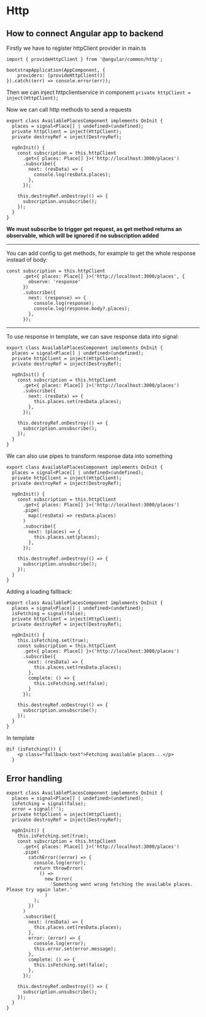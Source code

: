 # Http

## How to connect Angular app to backend

Firstly we have to register httpClient provider in main.ts

```
import { provideHttpClient } from '@angular/common/http';

bootstrapApplication(AppComponent, {
    providers: [provideHttpClient()]
}).catch((err) => console.error(err));
```

Then we can inject httpclientservice in component `private httpClient = inject(HttpClient);`

Now we can call http methods to send a requests

```
export class AvailablePlacesComponent implements OnInit {
  places = signal<Place[] | undefined>(undefined);
  private httpClient = inject(HttpClient);
  private destroyRef = inject(DestroyRef);

  ngOnInit() {
    const subscription = this.httpClient
      .get<{ places: Place[] }>('http://localhost:3000/places')
      .subscribe({
        next: (resData) => {
          console.log(resData.places);
        },
      });

    this.destroyRef.onDestroy(() => {
      subscription.unsubscribe();
    });
  }
}
```

**We must subscribe to trigger get request, as get method returns an observable, which will be ignored if no subscription added**

<hr>

You can add config to get methods, for example to get the whole response instead of body:

```
const subscription = this.httpClient
      .get<{ places: Place[] }>('http://localhost:3000/places', {
        observe: 'response'
      })
      .subscribe({
        next: (response) => {
          console.log(response);
          console.log(response.body?.places);
        },
      });
```

<hr>

To use response in template, we can save response data into signal:

```
export class AvailablePlacesComponent implements OnInit {
  places = signal<Place[] | undefined>(undefined);
  private httpClient = inject(HttpClient);
  private destroyRef = inject(DestroyRef);

  ngOnInit() {
    const subscription = this.httpClient
      .get<{ places: Place[] }>('http://localhost:3000/places')
      .subscribe({
        next: (resData) => {
          this.places.set(resData.places);
        },
      });

    this.destroyRef.onDestroy(() => {
      subscription.unsubscribe();
    });
  }
}
```

We can also use pipes to transform response data into something

```
export class AvailablePlacesComponent implements OnInit {
  places = signal<Place[] | undefined>(undefined);
  private httpClient = inject(HttpClient);
  private destroyRef = inject(DestroyRef);

  ngOnInit() {
    const subscription = this.httpClient
      .get<{ places: Place[] }>('http://localhost:3000/places')
      .pipe(
        map((resData) => resData.places)
      )
      .subscribe({
        next: (places) => {
          this.places.set(places);
        },
      });

    this.destroyRef.onDestroy(() => {
      subscription.unsubscribe();
    });
  }
}
```

Adding a loading fallback:

```
export class AvailablePlacesComponent implements OnInit {
  places = signal<Place[] | undefined>(undefined);
  isFetching = signal(false);
  private httpClient = inject(HttpClient);
  private destroyRef = inject(DestroyRef);

  ngOnInit() {
    this.isFetching.set(true);
    const subscription = this.httpClient
      .get<{ places: Place[] }>('http://localhost:3000/places')
      .subscribe({
        next: (resData) => {
          this.places.set(resData.places);
        },
        complete: () => {
          this.isFetching.set(false);
        }
      });

    this.destroyRef.onDestroy(() => {
      subscription.unsubscribe();
    });
  }
}
```

In template

```
@if (isFetching()) {
    <p class="fallback-text">Fetching available places...</p>
  }
```

## Error handling

```
export class AvailablePlacesComponent implements OnInit {
  places = signal<Place[] | undefined>(undefined);
  isFetching = signal(false);
  error = signal('');
  private httpClient = inject(HttpClient);
  private destroyRef = inject(DestroyRef);

  ngOnInit() {
    this.isFetching.set(true);
    const subscription = this.httpClient
      .get<{ places: Place[] }>('http://localhost:3000/places')
      .pipe(
        catchError((error) => {
          console.log(error);
          return throwError(
            () =>
              new Error(
                'Something went wrong fetching the available places. Please try again later.'
              )
          );
        })
      )
      .subscribe({
        next: (resData) => {
          this.places.set(resData.places);
        },
        error: (error) => {
          console.log(error);
          this.error.set(error.message);
        },
        complete: () => {
          this.isFetching.set(false);
        },
      });

    this.destroyRef.onDestroy(() => {
      subscription.unsubscribe();
    });
  }
}
```
